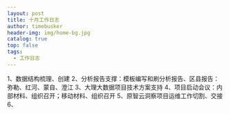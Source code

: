 ```yaml
---
layout: post
title: 十月工作日志
author: timebusker
header-img: img/home-bg.jpg
catalog: true
top: false
tags:
  - 工作日志
---
```


1、数据结构梳理、创建
2、分析报告支撑：模板编写和刷分析报告、区县报告：弥勒、红河、蒙自、澄江
3、大理大数据项目技术方案支持
4、项目启动会议：内部材料、组织召开；移动材料、组织召开
5、原智云洞察项目运维工作切割、交接
6、








